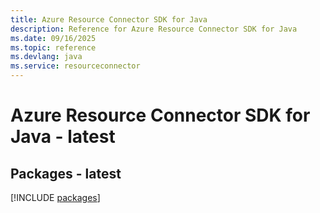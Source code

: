 ```yaml
---
title: Azure Resource Connector SDK for Java
description: Reference for Azure Resource Connector SDK for Java
ms.date: 09/16/2025
ms.topic: reference
ms.devlang: java
ms.service: resourceconnector
---
```

# Azure Resource Connector SDK for Java - latest
## Packages - latest
[!INCLUDE [packages](resource-connector-index.md)]